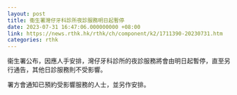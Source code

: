 ```yaml
---
layout: post
title: 衞生署灣仔牙科診所夜診服務明日起暫停
date: 2023-07-31 16:47:06.000000000 +08:00
link: https://news.rthk.hk/rthk/ch/component/k2/1711390-20230731.htm
categories: rthk
---
```


衞生署公布，因應人手安排，灣仔牙科診所的夜診服務將會由明日起暫停，直至另行通告，其他日診服務則不受影響。

署方會通知已預約受影響服務的人士，並另作安排。
